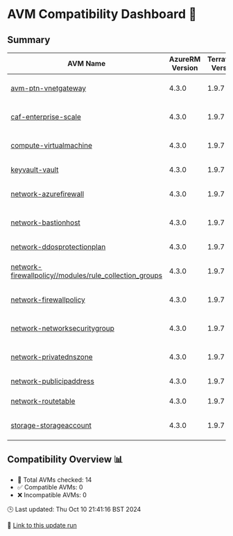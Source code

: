 # AVM Compatibility Dashboard 🚀

<!-- AVM_COMPATIBILITY_DASHBOARD_START -->
## Summary
| AVM Name | AzureRM Version | Terraform Version | Compatibility | Module Ver | Reason |
|----------|-----------------|-------------------|---------------|------------|--------|
| [avm-ptn-vnetgateway](https://registry.terraform.io/modules/Azure/avm-ptn-vnetgateway/azurerm) | 4.3.0 | 1.9.7 | ❌ Incompatible | 0.6.0 | Version constraint mismatch |
| [caf-enterprise-scale](https://registry.terraform.io/modules/Azure/caf-enterprise-scale/azurerm) | 4.3.0 | 1.9.7 | ❌ Incompatible | 6.1.0 | Version constraint mismatch |
| [compute-virtualmachine](https://registry.terraform.io/modules/Azure/avm-res-compute-virtualmachine/azurerm) | 4.3.0 | 1.9.7 | ❌ Incompatible | 0.16.0 | Version constraint mismatch |
| [keyvault-vault](https://registry.terraform.io/modules/Azure/avm-res-keyvault-vault/azurerm) | 4.3.0 | 1.9.7 | ✅ Compatible | 0.9.1 | Init successful |
| [network-azurefirewall](https://registry.terraform.io/modules/Azure/avm-res-network-azurefirewall/azurerm) | 4.3.0 | 1.9.7 | ❌ Incompatible | 0.2.2 | Version constraint mismatch |
| [network-bastionhost](https://registry.terraform.io/modules/Azure/avm-res-network-bastionhost/azurerm) | 4.3.0 | 1.9.7 | ❌ Incompatible | 0.3.0 | Version constraint mismatch |
| [network-ddosprotectionplan](https://registry.terraform.io/modules/Azure/avm-res-network-ddosprotectionplan/azurerm) | 4.3.0 | 1.9.7 | ✅ Compatible | 0.2.0 | Init successful |
| [network-firewallpolicy//modules/rule_collection_groups](https://registry.terraform.io/modules/Azure/avm-res-network-firewallpolicy/azurerm/0.2.3/submodules/rule_collection_groups) | 4.3.0 | 1.9.7 | ❌ Incompatible | 0.2.3 | Version constraint mismatch |
| [network-firewallpolicy](https://registry.terraform.io/modules/Azure/avm-res-network-firewallpolicy/azurerm) | 4.3.0 | 1.9.7 | ❌ Incompatible | 0.2.3 | Version constraint mismatch |
| [network-networksecuritygroup](https://registry.terraform.io/modules/Azure/avm-res-network-networksecuritygroup/azurerm) | 4.3.0 | 1.9.7 | ❌ Incompatible | 0.2.0 | Version constraint mismatch |
| [network-privatednszone](https://registry.terraform.io/modules/Azure/avm-res-network-privatednszone/azurerm) | 4.3.0 | 1.9.7 | ❌ Incompatible | 0.2.0 | Version constraint mismatch |
| [network-publicipaddress](https://registry.terraform.io/modules/Azure/avm-res-network-publicipaddress/azurerm) | 4.3.0 | 1.9.7 | ✅ Compatible | 0.1.2 | Init successful |
| [network-routetable](https://registry.terraform.io/modules/Azure/avm-res-network-routetable/azurerm) | 4.3.0 | 1.9.7 | ✅ Compatible | 0.3.0 | Init successful |
| [storage-storageaccount](https://registry.terraform.io/modules/Azure/avm-res-storage-storageaccount/azurerm) | 4.3.0 | 1.9.7 | ❌ Incompatible | 0.2.7 | Version constraint mismatch |

## Compatibility Overview 📊        
- 🔢 Total AVMs checked: 14
- ✅ Compatible AVMs: 0
- ❌ Incompatible AVMs: 0

🕒 Last updated: Thu Oct 10 21:41:16 BST 2024

🔗 [Link to this update run](https://github.com/elabx-org/tf-avm-compatability-checker/actions/runs/11281659489)
<!-- AVM_COMPATIBILITY_DASHBOARD_END -->

